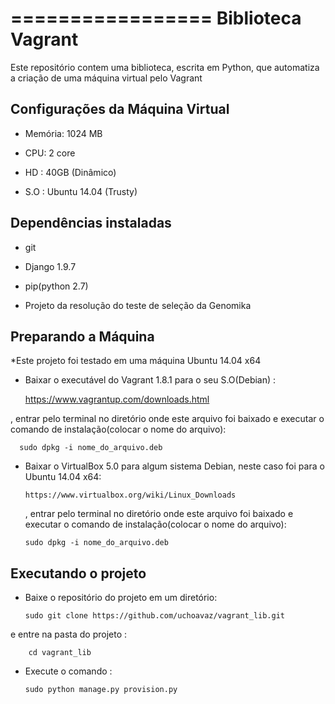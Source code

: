 =================
Biblioteca Vagrant
=================

Este repositório contem uma biblioteca, escrita em Python, que automatiza a criação de uma máquina virtual pelo Vagrant

Configurações da Máquina Virtual
------------

  - Memória: 1024 MB

  - CPU: 2 core

  - HD : 40GB (Dinâmico)
  
  - S.O : Ubuntu 14.04 (Trusty)
    
Dependências instaladas
------------
  - git
  
  - Django 1.9.7
  
  - pip(python 2.7)
  
  - Projeto da resolução do teste de seleção da Genomika
  

Preparando a Máquina
------------
*Este projeto foi testado em uma máquina Ubuntu 14.04 x64

  - Baixar o executável do Vagrant 1.8.1 para o seu S.O(Debian) :
  
      https://www.vagrantup.com/downloads.html

  , entrar pelo terminal no diretório onde este arquivo foi baixado e executar o comando de instalação(colocar o nome do arquivo):
  
      sudo dpkg -i nome_do_arquivo.deb
  
  - Baixar o VirtualBox 5.0 para algum sistema Debian, neste caso foi para o Ubuntu 14.04 x64:
  
        https://www.virtualbox.org/wiki/Linux_Downloads

    , entrar pelo terminal no diretório onde este arquivo foi baixado e executar o comando de instalação(colocar o nome do arquivo):
    
        sudo dpkg -i nome_do_arquivo.deb

Executando o projeto
------------

  - Baixe o repositório do projeto em um diretório:
  
        sudo git clone https://github.com/uchoavaz/vagrant_lib.git

   e entre na pasta do projeto :
   
        cd vagrant_lib

  - Execute o comando :
  
        sudo python manage.py provision.py
